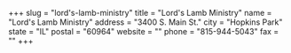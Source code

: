 +++
slug = "lord's-lamb-ministry"
title = "Lord's Lamb Ministry"
name = "Lord's Lamb Ministry"
address = "3400 S. Main St."
city = "Hopkins Park"
state = "IL"
postal = "60964"
website = ""
phone = "815-944-5043"
fax = ""
+++

